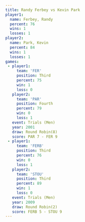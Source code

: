 ```yaml
---
title: Randy Ferbey vs Kevin Park
player1:             
  name: Ferbey, Randy
  percent: 76        
  wins: 1            
  losses: 1          
player2:             
  name: Park, Kevin  
  percent: 84        
  wins: 1            
  losses: 1          
games:
 - player1:         
     team: 'FER'    
     position: Third
     percent: 75    
     win: 1         
     loss: 0        
   player2:          
     team: 'PAR'     
     position: Fourth
     percent: 79     
     win: 0          
     loss: 1         
   event: Trials (Men) 
   year: 2001          
   draw: Round Robin(8)
   score: PAR 7 - FER 9
 - player1:         
     team: 'FERB'   
     position: Third
     percent: 76    
     win: 0         
     loss: 1        
   player2:         
     team: 'STOU'   
     position: Third
     percent: 89    
     win: 1         
     loss: 0        
   event: Trials (Men)   
   year: 2009            
   draw: Round Robin(2)  
   score: FERB 5 - STOU 9
---
```

